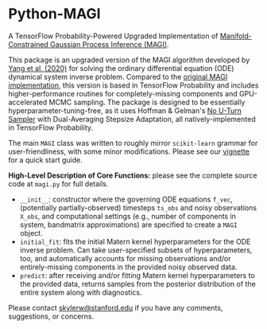 # Python-MAGI
A TensorFlow Probability-Powered Upgraded Implementation of [Manifold-Constrained Gaussian Process Inference (MAGI)](https://www.pnas.org/doi/10.1073/pnas.2020397118).

This package is an upgraded version of the MAGI algorithm developed by [Yang et al. (2020)](https://www.pnas.org/doi/10.1073/pnas.2020397118) for solving the ordinary differential equation (ODE) dynamical system inverse problem. Compared to the [original MAGI implementation](https://www.jstatsoft.org/article/view/v109i04), this version is based in TensorFlow Probability and includes higher-performance routines for completely-missing components and GPU-accelerated MCMC sampling. The package is designed to be essentially hyperparameter-tuning-free, as it uses Hoffman & Gelman's [No U-Turn Sampler](https://sites.stat.columbia.edu/gelman/research/published/nuts.pdf) with Dual-Averaging Stepsize Adaptation, all natively-implemented in TensorFlow Probability.

The main `MAGI` class was written to roughly mirror `scikit-learn` grammar for user-friendliness, with some minor modifications. Please see our [vignette](https://github.com/skbwu/Python-MAGI/blob/main/vignette.ipynb) for a quick start guide.

**High-Level Description of Core Functions:** please see the complete source code at `magi.py` for full details.
- `__init__`: constructor where the governing ODE equations `f_vec`, (potentially partially-observed) timesteps `ts_obs` and noisy observations `X_obs`, and computational settings (e.g., number of components in system, bandmatrix approximations) are specified to create a `MAGI` object.
- `initial_fit`: fits the initial Matern kernel hyperparameters for the ODE inverse problem. Can take user-specified subsets of hyperparameters, too, and automatically accounts for missing observations and/or entirely-missing components in the provided noisy observed data.
- `predict`: after receiving and/or fitting Matern kernel hyperparameters to the provided data, returns samples from the posterior distribution of the entire system along with diagnostics.

Please contact [skylerw@stanford.edu](skylerw@stanford.edu) if you have any comments, suggestions, or concerns. 
